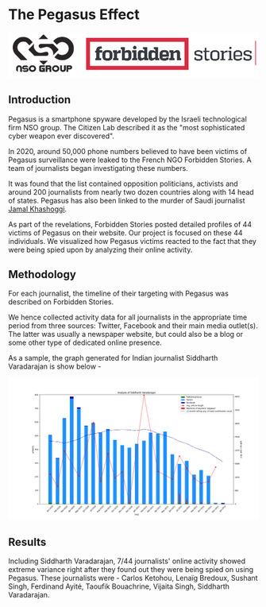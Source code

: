 # The Pegasus Effect

![Header](images/header.png)

## Introduction

Pegasus is a smartphone spyware developed by the Israeli technological firm NSO group. The Citizen Lab described it as the "most sophisticated cyber weapon ever discovered". 

In 2020, around 50,000 phone numbers believed to have been victims of Pegasus surveillance were leaked to the French NGO Forbidden Stories. A team of journalists began investigating these numbers.

It was found that the list contained opposition politicians, activists and around 200 journalists from nearly two dozen countries along with 14 head of states. Pegasus has also been linked to the murder of Saudi journalist [Jamal Khashoggi](https://www.amnesty.org/en/latest/press-release/2021/07/the-pegasus-project/).

As part of the revelations, Forbidden Stories posted detailed profiles of 44 victims of Pegasus on their website. Our project is focused on these 44 individuals. We visualized how Pegasus victims reacted to the fact that they were being spied upon by analyzing their online activity.

## Methodology

For each journalist, the timeline of their targeting with Pegasus was described on Forbidden Stories. 

We hence collected activity data for all journalists in the appropriate time period from three sources: Twitter, Facebook and their main media outlet(s). The latter was usually a newspaper website, but could also be a blog or some other type of dedicated online presence. 

As a sample, the graph generated for Indian journalist Siddharth Varadarajan is show below - 

![Siddharth Varadarajan's graph](graphs/siddharth_varadarajan.png)

## Results
Including Siddharth Varadarajan, 7/44 journalists' online activity showed extreme variance right after they found out they were being spied on using Pegasus. These journalists were - Carlos Ketohou, Lenaïg Bredoux, Sushant Singh, Ferdinand Ayité, Taoufik Bouachrine, Vijaita Singh, Siddharth Varadarajan.
